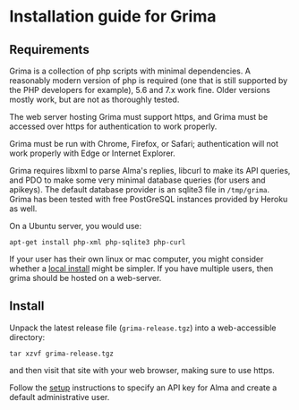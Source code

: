 # Installation guide for Grima

## Requirements

Grima is a collection of php scripts with minimal dependencies. A reasonably
modern version of php is required (one that is still supported by the PHP
developers for example), 5.6 and 7.x work fine. Older versions mostly work, but
are not as thoroughly tested.

The web server hosting Grima must support https, and Grima must be accessed
over https for authentication to work properly.

Grima must be run with Chrome, Firefox, or Safari; authentication will 
not work properly with Edge or Internet Explorer.

Grima requires libxml to parse Alma's replies, libcurl to make its API queries,
and PDO to make some very minimal database queries (for users and apikeys). The
default database provider is an sqlite3 file in `/tmp/grima`. Grima has been
tested with free PostGreSQL instances provided by Heroku as well.

On a Ubuntu server, you would use:

    apt-get install php-xml php-sqlite3 php-curl

If your user has their own linux or mac computer, you might consider whether
a [local install](LOCAL.md) might be simpler. If you have multiple users,
then grima should be hosted on a web-server. 

## Install

Unpack the latest release file (`grima-release.tgz`) into a web-accessible
directory:

`tar xzvf grima-release.tgz`

and then visit that site with your web browser, making sure to use https.

Follow the [setup](SETUP.md) instructions to specify an API key for Alma
and create a default administrative user.

